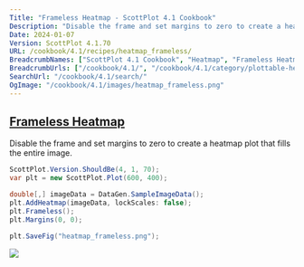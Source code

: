 ```yaml
---
Title: "Frameless Heatmap - ScottPlot 4.1 Cookbook"
Description: "Disable the frame and set margins to zero to create a heatmap plot that fills the entire image."
Date: 2024-01-07
Version: ScottPlot 4.1.70
URL: /cookbook/4.1/recipes/heatmap_frameless/
BreadcrumbNames: ["ScottPlot 4.1 Cookbook", "Heatmap", "Frameless Heatmap"]
BreadcrumbUrls: ["/cookbook/4.1/", "/cookbook/4.1/category/plottable-heatmap", "/cookbook/4.1/recipes/heatmap_frameless/"]
SearchUrl: "/cookbook/4.1/search/"
OgImage: "/cookbook/4.1/images/heatmap_frameless.png"
---
```


<h2><a id='frameless-heatmap' href='/cookbook/4.1/recipes/heatmap_frameless/'>Frameless Heatmap</a></h2>

Disable the frame and set margins to zero to create a heatmap plot that fills the entire image.

```cs
ScottPlot.Version.ShouldBe(4, 1, 70);
var plt = new ScottPlot.Plot(600, 400);

double[,] imageData = DataGen.SampleImageData();
plt.AddHeatmap(imageData, lockScales: false);
plt.Frameless();
plt.Margins(0, 0);

plt.SaveFig("heatmap_frameless.png");
```

<img src='../../images/heatmap_frameless.png' class='d-block mx-auto my-5' />


